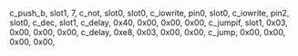   c_push_b,
    slot1,
    7,
  c_not,
    slot0,
    slot0,
  c_iowrite,
    pin0,
    slot0,
  c_iowrite,
    pin2,
    slot0,
  c_dec,
    slot1,
  c_delay,
    0x40,
    0x00,
    0x00,
    0x00,
  c_jumpif,
    slot1,
    0x03,
    0x00,
    0x00,
    0x00,
  c_delay,
    0xe8,
    0x03,
    0x00,
    0x00,
  c_jump,
    0x00,
    0x00,
    0x00,
    0x00,
